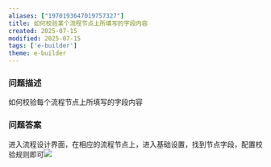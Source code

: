 ```yaml
---
aliases: ["1970193647019757327"]
title: 如何校验某个流程节点上所填写的字段内容
created: 2025-07-15
modified: 2025-07-15
tags: ['e-builder']
theme: e-builder
---
```


### 问题描述

如何校验每个流程节点上所填写的字段内容

### 问题答案

进入流程设计界面，在相应的流程节点上，进入基础设置，找到节点字段，配置校验规则即可![](https://myhelpdoc.oss-cn-heyuan.aliyuncs.com/mdimages/09facfb49d17261761f2b893e30ebd10.jpg)